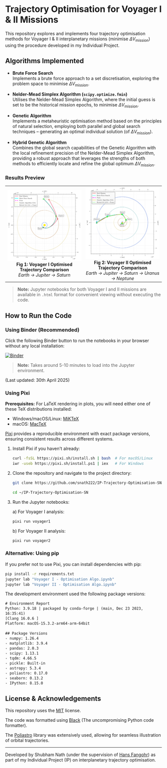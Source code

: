 # Trajectory Optimisation for Voyager I & II Missions

This repository explores and implements four trajectory optimisation methods for Voyager I \& II interplanetary missions (minimise $\Delta V_\mathrm{mission}$) using the procedure developed in my Individual Project.

## Algorithms Implemented

- **Brute Force Search**  
  Implements a brute force approach to a set discretisation, exploring the problem space to minimise $\Delta V_\mathrm{mission}$.

- **Nelder-Mead Simplex Algorithm (`scipy.optimize.fmin`)**  
  Utilises the Nelder-Mead Simplex Algorithm, where the initial guess is set to be the historical mission epochs, to minimise $\Delta V_\mathrm{mission}$.

- **Genetic Algorithm**  
  Implements a metaheuristic optimisation method based on the principles of natural selection, employing both parallel and global search techniques – generating an optimal individual solution (of $\Delta V_\mathrm{mission}$).

- **Hybrid Genetic Algorithm**  
  Combines the global search capabilities of the Genetic Algorithm with the local refinement precision of the Nelder-Mead Simplex Algorithm, providing a robust approach that leverages the strengths of both methods to efficiently locate and refine the global optimum $\Delta V_\mathrm{mission}$.

### Results Preview

<div align="center">
  <table>
    <tr>
      <td align="center" width="50%">
        <img src="https://github.com/snath222/IP-Trajectory-Optimisation-SN/blob/82f66a08e21d56596c95d5ec8e7950dc50068e4b/Voyager%201%20-%20Figures/voyager_I_trajectory_km_AU.png" alt="Voyager I Trajectory" width="100%"/>
        <br>
        <b>Fig 1: Voyager I Optimised Trajectory Comparison</b>
        <br>
        <em>Earth → Jupiter → Saturn</em>
      </td>
      <td align="center" width="50%">
        <img src="https://github.com/snath222/IP-Trajectory-Optimisation-SN/blob/82f66a08e21d56596c95d5ec8e7950dc50068e4b/Voyager%202%20-%20Figures/voyager_II_trajectory_km_AU.png" alt="Voyager II Trajectory" width="100%"/>
        <br>
        <b>Fig 2: Voyager II Optimised Trajectory Comparison</b>
        <br>
        <em>Earth → Jupiter → Saturn → Uranus → Neptune</em>
      </td>
    </tr>
  </table>
</div>


> **Note:** Jupyter notebooks for both Voyager I and II missions are available in `.html` format for convenient viewing without executing the code.

## How to Run the Code

### Using Binder (Recommended)

Click the following Binder button to run the notebooks in your browser without any local installation:

[![Binder](https://mybinder.org/badge_logo.svg)](https://mybinder.org/v2/gh/snath222/IP-Trajectory-Optimisation-SN/HEAD)

> **Note:** Takes around 5-10 minutes to load into the Jupyter environment.

(Last updated: 30th April 2025)

### Using Pixi

**Prerequisites:** For LaTeX rendering in plots, you will need either one of these TeX distributions installed:
- Windows/macOS/Linux: [MiKTeX](https://miktex.org/download)
- macOS: [MacTeX](https://tug.org/mactex/)

[Pixi](https://pixi.sh) provides a reproducible environment with exact package versions, ensuring consistent results across different systems.

1. Install Pixi if you haven't already:
   ```bash
   curl -fsSL https://pixi.sh/install.sh | bash  # For macOS/Linux
   iwr -useb https://pixi.sh/install.ps1 | iex   # For Windows
   ```

3. Clone the repository and navigate to the project directory:
   ```bash
   git clone https://github.com/snath222/IP-Trajectory-Optimisation-SN.git
   ```
    ```bash
   cd ~/IP-Trajectory-Optimisation-SN
   ```
   
4. Run the Jupyter notebooks:
   
   a) For Voyager I analysis:
   ```bash
   pixi run voyager1
   ```
   
   b) For Voyager II analysis:
   ```bash
   pixi run voyager2
   ```

### Alternative: Using pip
If you prefer not to use Pixi, you can install dependencies with pip:
```bash
pip install -r requirements.txt
jupyter lab "Voyager I - Optimisation Algo.ipynb"
jupyter lab "Voyager II - Optimisation Algo.ipynb"
```

The development environment used the following package versions:
```
# Environment Report
Python: 3.9.18 | packaged by conda-forge | (main, Dec 23 2023, 16:35:41) 
[Clang 16.0.6 ]
Platform: macOS-15.3.2-arm64-arm-64bit

## Package Versions
- numpy: 1.26.4
- matplotlib: 3.9.4
- pandas: 2.0.3
- scipy: 1.13.1
- tqdm: 4.66.5
- pickle: Built-in
- astropy: 5.3.4
- poliastro: 0.17.0
- seaborn: 0.13.2
- IPython: 8.15.0
```
## License \& Acknowledgements

This repository uses the [MIT](https://github.com/snath222/IP-Trajectory-Optimisation-SN/blob/32550e88cd8426dbb31d62e780e0c84489deedf5/LICENSE) license.

The code was formatted using [Black](https://black.readthedocs.io/en/stable/) (The uncompromising Python code formatter).

The [Poliastro](https://docs.poliastro.space/en/stable/) library was extensively used, allowing for seamless illustration of orbital trajectories.

---

Developed by Shubham Nath (under the supervision of [Hans Fangohr](https://github.com/fangohr)) as part of my Individual Project (IP) on interplanetary trajectory optimisation.

